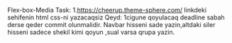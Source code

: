 	
Flex-box-Media
Task:
1.https://cheerup.theme-sphere.com/ 
linkdeki sehifenin html css-ni yazacaqsiz
Qeyd: 1cigune qoyulacaq deadline sabah derse qeder commit olunmalidir. Navbar hisseni sade yazin,altdaki siler hisseni sadece
shekil kimi qoyun ,sual varsa qrupa yazin.
